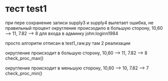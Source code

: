 # тест test1
при пере сохранение записи supply3 и supply4 вылетает ошибка, не правильный процент
округление происзодило в большую сторону, 10,60 --> 11, 7.82 --> 8 
для входа в админку john:loginn1984

просто алгоритм отписан в test1_raw.py там 2 реализации

округление происходит в большую сторону, 10,60 --> 11, 7.82 --> 8  check_proc_max()

округление происходит в меньшую сторону, 10,60 --> 10, 7.82 --> 7  check_proc_min()